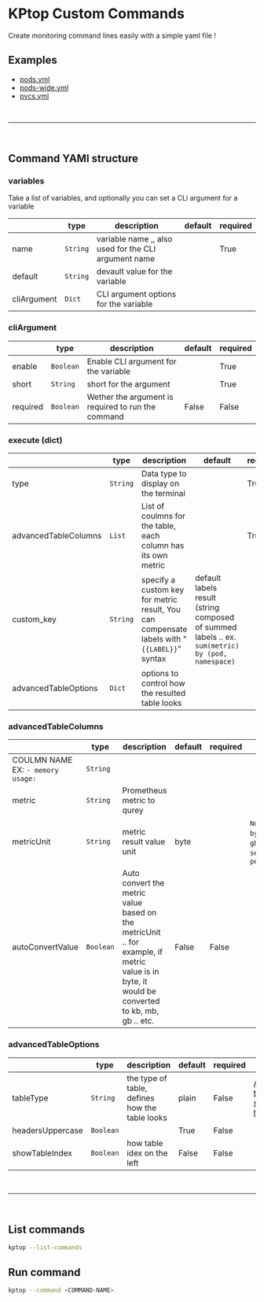 
# KPtop Custom Commands

Create monitoring command lines easily with a simple yaml file !



## Examples
- [pods.yml](../../examples/commands/pods.yml)
- [pods-wide.yml](../../examples/commands/pods-wide.yml)
- [pvcs.yml](../../examples/commands/pvcs.yml)


<br>

---

<br>

## Command YAMl structure


### variables

Take a list of variables, and optionally you can set a CLi argument for a variable

|               | type | description                                          | default | required |
| --------------- | ------ | ------------------------------------------------------ | --------- | ---------- |
| name          | `String`     | variable name ,, also used for the CLI argument name |         | True     |
| default<br />     | `String`     | devault value for the variable                       |         | <br />       |
| cliArgument<br /> | `Dict`     | CLI argument options for the variable                | <br />      |          |


### cliArgument

|            | type | description                                        | default | required |
| ------------ | ------ | ---------------------------------------------------- | --------- | ---------- |
| enable     | `Boolean`     | Enable CLI argument for the variable               |         | True     |
| short<br />    | `String`     | short for the argument                             |         | True     |
| required<br /> | `Boolean`     | Wether the argument is required to run the command | False   | False    |


### execute (dict)

|                      | type | description                                                                      | default                                                         | required | options |
| ---------------------- | ------ | ---------------------------------------------------------------------------------- | ----------------------------------------------------------------- | ---------- | --------- |
| type                 | `String`     | Data type to display on the terminal                                             |                                                                 | True     | `advancedTable`        |
| advancedTableColumns | `List`     | List of coulmns for the table, each column has its own metric                    |                                                                 | True     |         |
| custom_key           | `String`     | specify a custom key for metric result, You can compensate labels with "`{{LABEL}}`" syntax | default labels result (string composed of summed labels .. ex. `sum(metric) by (pod, namespace)` |          |         |
| advancedTableOptions | `Dict`     | options to control how the resulted table looks                                  |                                                                 |          |         |


### advancedTableColumns

|                      | type | description                                                                                                                                   | default | required | options        |
| ---------------------- | ------ | ----------------------------------------------------------------------------------------------------------------------------------------------- | --------- | ---------- | ---------------- |
| COULMN NAME <br />EX: `- memory usage:`<br /> | `String`     | <br />                                                                                                                                            |         | <br />       | <br />             |
| metric               | `String`<br />   | Prometheus metric to qurey                                                                                                                    |         | <br />       |                |
| metricUnit<br />         | `String`<br />   | metric result value unit                                                                                                                      | byte    |          | `None`, `kb`, `byte`, `mb`, `gb`, `tb`, `seconds`, `percentage` |
| autoConvertValue<br />   | `Boolean`<br />   | Auto convert the metric value based on the metricUnit .. for example, if metric value is in byte, it would be converted to kb, mb, gb .. etc. | False   | False    |                |


### advancedTableOptions

|                    | type | description                                    | default | required | options |
| -------------------- | ------ | ------------------------------------------------ | --------- | ---------- | --------- |
| tableType          | `String`     | the type of table, defines how the table looks | plain   | False    | [All the types supported here](https://github.com/astanin/python-tabulate?tab=readme-ov-file#table-format) 🙂<br />   |
| headersUppercase<br /> | `Boolean`     | <br />                                             | True    | False    |         |
| showTableIndex<br />   | `Boolean`<br />   | how table idex on the left                     | False   | False    |         |


<br>

---

<br>


## List commands

```bash
kptop --list-commands
```


## Run command


```bash
kptop --command <COMMAND-NAME>
```
